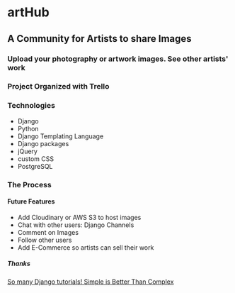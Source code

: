 # artHub

## A Community for Artists to share Images

### Upload your photography or artwork images. See other artists' work

### Project Organized with Trello

### Technologies

- Django
- Python
- Django Templating Language
- Django packages
- jQuery
- custom CSS
- PostgreSQL

### The Process

#### Future Features

- Add Cloudinary or AWS S3 to host images
- Chat with other users: Django Channels
- Comment on Images
- Follow other users
- Add E-Commerce so artists can sell their work

##### Thanks

[So many Django tutorials! Simple is Better Than Complex](http://simpleisbetterthancomplex.com)
